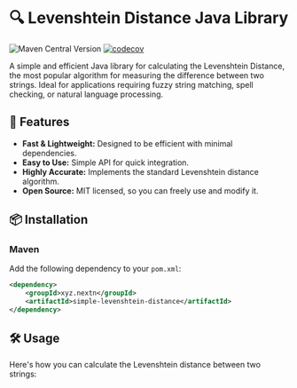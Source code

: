 # 🔍 Levenshtein Distance Java Library
![Maven Central Version](https://img.shields.io/maven-central/v/xyz.nextn/simple-levenshtein-distance)
[![codecov](https://codecov.io/github/nextn-xyz/simple-levenshtein-distance/branch/main/graph/badge.svg?token=H707CXAZP3)](https://codecov.io/github/nextn-xyz/simple-levenshtein-distance)

A simple and efficient Java library for calculating the Levenshtein Distance, the most popular algorithm for measuring the difference between two strings. Ideal for applications requiring fuzzy string matching, spell checking, or natural language processing.

## 🚀 Features
- **Fast & Lightweight:** Designed to be efficient with minimal dependencies.
- **Easy to Use:** Simple API for quick integration.
- **Highly Accurate:** Implements the standard Levenshtein distance algorithm.
- **Open Source:** MIT licensed, so you can freely use and modify it.

## 📦 Installation
### Maven
Add the following dependency to your `pom.xml`:
```xml
<dependency>
    <groupId>xyz.nextn</groupId>
    <artifactId>simple-levenshtein-distance</artifactId>
</dependency>
```

## 🛠️ Usage
Here's how you can calculate the Levenshtein distance between two strings:
